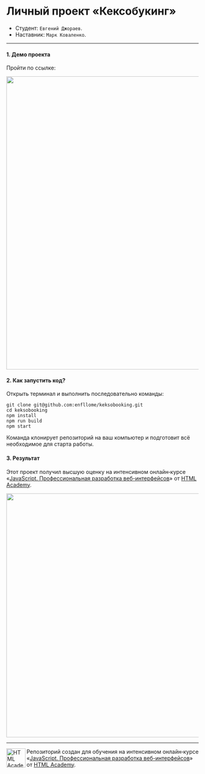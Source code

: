 # Личный проект «Кексобукинг»

* Студент: `Евгений Джораев`.
* Наставник: `Марк Коваленко`.

---

#### 1. Демо проекта

Пройти по ссылке: 

<img width="769" alt="" src="https://i.ibb.co/LkzPpM4/1628105158320.jpg">

#### 2. Как запустить код?

Открыть терминал и выполнить последовательно команды:

```
git clone git@github.com:enfllome/keksobooking.git
cd keksobooking
npm install
npm run build
npm start
```

Команда клонирует репозиторий на ваш компьютер и подготовит всё необходимое для старта работы.

#### 3. Результат
Этот проект получил высшую оценку на интенсивном онлайн‑курсе «[JavaScript. Профессиональная разработка веб-интерфейсов](https://htmlacademy.ru/intensive/javascript)» от [HTML Academy](https://htmlacademy.ru).

<img width="640" heigth="450" alt="" src="https://i.ibb.co/DVG8ytj/1628105402654.jpg">

---

<a href="https://htmlacademy.ru/intensive/javascript"><img align="left" width="50" height="50" alt="HTML Academy" src="https://up.htmlacademy.ru/static/img/intensive/javascript/logo-for-github-2.png"></a>

Репозиторий создан для обучения на интенсивном онлайн‑курсе «[JavaScript. Профессиональная разработка веб-интерфейсов](https://htmlacademy.ru/intensive/javascript)» от [HTML Academy](https://htmlacademy.ru).
